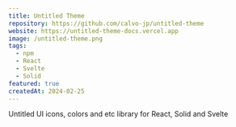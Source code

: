 ```yaml
---
title: Untitled Theme
repository: https://github.com/calvo-jp/untitled-theme
website: https://untitled-theme-docs.vercel.app
image: /untitled-theme.png
tags:
  - npm
  - React
  - Svelte
  - Solid
featured: true
createdAt: 2024-02-25
---
```


Untitled UI icons, colors and etc library for React, Solid and Svelte
